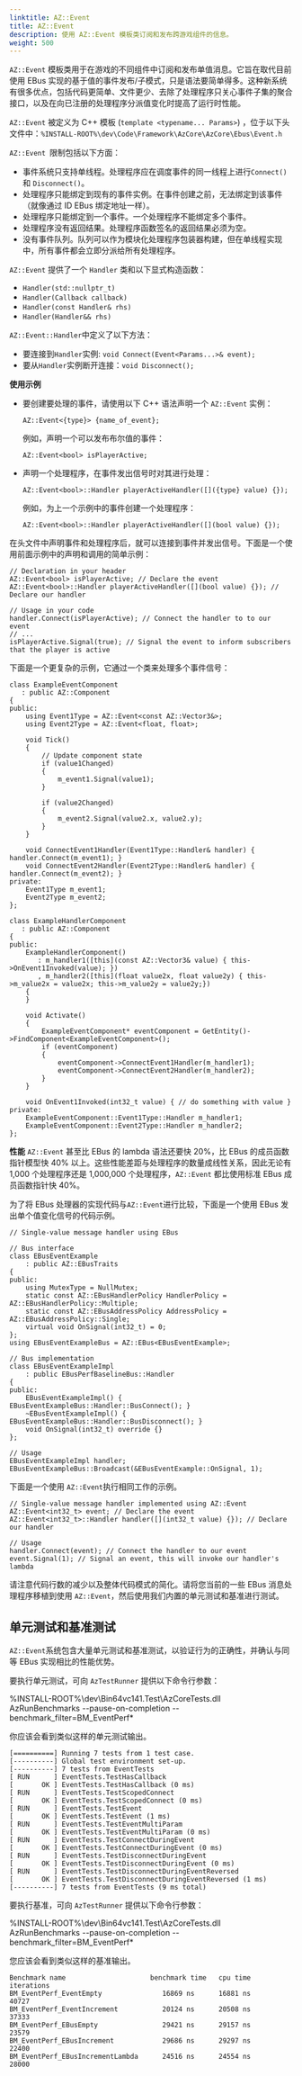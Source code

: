 ```yaml
---
linktitle: AZ::Event
title: AZ::Event
description: 使用 AZ::Event 模板类订阅和发布跨游戏组件的信息。
weight: 500
---
```


`AZ::Event` 模板类用于在游戏的不同组件中订阅和发布单值消息。它旨在取代目前使用 EBus 实现的基于值的事件发布/子模式，只是语法要简单得多。这种新系统有很多优点，包括代码更简单、文件更少、去除了处理程序只关心事件子集的聚合接口，以及在向已注册的处理程序分派值变化时提高了运行时性能。

`AZ::Event` 被定义为 C++ 模板 \(`template <typename... Params>`\) ，位于以下头文件中：`%INSTALL-ROOT%\dev\Code\Framework\AzCore\AzCore\Ebus\Event.h`

`AZ::Event `限制包括以下方面：
* 事件系统只支持单线程。处理程序应在调度事件的同一线程上进行`Connect()` 和 `Disconnect()`。
* 处理程序只能绑定到现有的事件实例。在事件创建之前，无法绑定到该事件（就像通过 ID EBus 绑定地址一样）。
* 处理程序只能绑定到一个事件。一个处理程序不能绑定多个事件。
* 处理程序没有返回结果。处理程序函数签名的返回结果必须为空。
* 没有事件队列。队列可以作为模块化处理程序包装器构建，但在单线程实现中，所有事件都会立即分派给所有处理程序。

`AZ::Event` 提供了一个 `Handler` 类和以下显式构造函数：
+ `Handler(std::nullptr_t)`
+  `Handler(Callback callback)`
+ `Handler(const Handler& rhs)`
+ `Handler(Handler&& rhs)`

`AZ::Event::Handler`中定义了以下方法：
+ 要连接到`Handler`实例: `void Connect(Event<Params...>& event);`
+ 要从`Handler`实例断开连接：`void Disconnect();`

**使用示例**
+ 要创建要处理的事件，请使用以下 C++ 语法声明一个 `AZ::Event` 实例：

  `AZ::Event<{type}> {name_of_event};`

  例如，声明一个可以发布布尔值的事件：

  `AZ::Event<bool> isPlayerActive;`
+ 声明一个处理程序，在事件发出信号时对其进行处理：

  `AZ::Event<bool>::Handler playerActiveHandler([]({type} value) {});`

  例如，为上一个示例中的事件创建一个处理程序：

  `AZ::Event<bool>::Handler playerActiveHandler([](bool value) {});`

在头文件中声明事件和处理程序后，就可以连接到事件并发出信号。下面是一个使用前面示例中的声明和调用的简单示例：

```
// Declaration in your header
AZ::Event<bool> isPlayerActive; // Declare the event
AZ::Event<bool>::Handler playerActiveHandler([](bool value) {}); // Declare our handler

// Usage in your code
handler.Connect(isPlayerActive); // Connect the handler to to our event
// ...
isPlayerActive.Signal(true); // Signal the event to inform subscribers that the player is active
```

下面是一个更复杂的示例，它通过一个类来处理多个事件信号：

```
class ExampleEventComponent
   : public AZ::Component
{
public:
    using Event1Type = AZ::Event<const AZ::Vector3&>;
    using Event2Type = AZ::Event<float, float>;

    void Tick()
    {
        // Update component state
        if (value1Changed)
        {
            m_event1.Signal(value1);
        }

        if (value2Changed)
        {
            m_event2.Signal(value2.x, value2.y);
        }
    }

    void ConnectEvent1Handler(Event1Type::Handler& handler) { handler.Connect(m_event1); }
    void ConnectEvent2Handler(Event2Type::Handler& handler) { handler.Connect(m_event2); }
private:
    Event1Type m_event1;
    Event2Type m_event2;
};

class ExampleHandlerComponent
   : public AZ::Component
{
public:
    ExampleHandlerComponent()
       : m_handler1([this](const AZ::Vector3& value) { this->OnEvent1Invoked(value); })
       , m_handler2([this](float value2x, float value2y) { this->m_value2x = value2x; this->m_value2y = value2y;})
    {
    }

    void Activate()
    {
        ExampleEventComponent* eventComponent = GetEntity()->FindComponent<ExampleEventComponent>();
        if (eventComponent)
        {
            eventComponent->ConnectEvent1Handler(m_handler1);
            eventComponent->ConnectEvent2Handler(m_handler2);
        }
    }

    void OnEvent1Invoked(int32_t value) { // do something with value }
private:
    ExampleEventComponent::Event1Type::Handler m_handler1;
    ExampleEventComponent::Event2Type::Handler m_handler2;
};
```

**性能**
`AZ::Event` 甚至比 EBus 的 lambda 语法还要快 20%，比 EBus 的成员函数指针模型快 40% 以上。这些性能差距与处理程序的数量成线性关系，因此无论有 1,000 个处理程序还是 1,000,000 个处理程序，`AZ::Event` 都比使用标准 EBus 成员函数指针快 40%。

为了将 EBus 处理器的实现代码与`AZ::Event`进行比较，下面是一个使用 EBus 发出单个值变化信号的代码示例。

```
// Single-value message handler using EBus

// Bus interface
class EBusEventExample
    : public AZ::EBusTraits
{
public:
    using MutexType = NullMutex;
    static const AZ::EBusHandlerPolicy HandlerPolicy = AZ::EBusHandlerPolicy::Multiple;
    static const AZ::EBusAddressPolicy AddressPolicy = AZ::EBusAddressPolicy::Single;
    virtual void OnSignal(int32_t) = 0;
};
using EBusEventExampleBus = AZ::EBus<EBusEventExample>;

// Bus implementation
class EBusEventExampleImpl
    : public EBusPerfBaselineBus::Handler
{
public:
    EBusEventExampleImpl() { EBusEventExampleBus::Handler::BusConnect(); }
    ~EBusEventExampleImpl() { EBusEventExampleBus::Handler::BusDisconnect(); }
    void OnSignal(int32_t) override {}
};

// Usage
EBusEventExampleImpl handler;
EBusEventExampleBus::Broadcast(&EBusEventExample::OnSignal, 1);
```

下面是一个使用 `AZ::Event`执行相同工作的示例。

```
// Single-value message handler implemented using AZ::Event
AZ::Event<int32_t> event; // Declare the event
AZ::Event<int32_t>::Handler handler([](int32_t value) {}); // Declare our handler

// Usage
handler.Connect(event); // Connect the handler to our event
event.Signal(1); // Signal an event, this will invoke our handler's lambda
```

请注意代码行数的减少以及整体代码模式的简化。请将您当前的一些 EBus 消息处理程序移植到使用 `AZ::Event`，然后使用我们内置的单元测试和基准进行测试。

## 单元测试和基准测试

`AZ::Event`系统包含大量单元测试和基准测试，以验证行为的正确性，并确认与同等 EBus 实现相比的性能优势。

要执行单元测试，可向 `AzTestRunner` 提供以下命令行参数：

%INSTALL-ROOT%\\dev\\Bin64vc141.Test\\AzCoreTests.dll AzRunBenchmarks --pause-on-completion --benchmark\_filter=BM\_EventPerf\*

你应该会看到类似这样的单元测试输出。

```
[==========] Running 7 tests from 1 test case.
[----------] Global test environment set-up.
[----------] 7 tests from EventTests
[ RUN      ] EventTests.TestHasCallback
[       OK ] EventTests.TestHasCallback (0 ms)
[ RUN      ] EventTests.TestScopedConnect
[       OK ] EventTests.TestScopedConnect (0 ms)
[ RUN      ] EventTests.TestEvent
[       OK ] EventTests.TestEvent (1 ms)
[ RUN      ] EventTests.TestEventMultiParam
[       OK ] EventTests.TestEventMultiParam (0 ms)
[ RUN      ] EventTests.TestConnectDuringEvent
[       OK ] EventTests.TestConnectDuringEvent (0 ms)
[ RUN      ] EventTests.TestDisconnectDuringEvent
[       OK ] EventTests.TestDisconnectDuringEvent (0 ms)
[ RUN      ] EventTests.TestDisconnectDuringEventReversed
[       OK ] EventTests.TestDisconnectDuringEventReversed (1 ms)
[----------] 7 tests from EventTests (9 ms total)
```

要执行基准，可向 `AzTestRunner` 提供以下命令行参数：

%INSTALL-ROOT%\\dev\\Bin64vc141.Test\\AzCoreTests.dll AzRunBenchmarks --pause-on-completion --benchmark\_filter=BM\_EventPerf\*

您应该会看到类似这样的基准输出。

```
Benchmark name                     benchmark time   cpu time   iterations
BM_EventPerf_EventEmpty               16869 ns      16881 ns      40727
BM_EventPerf_EventIncrement           20124 ns      20508 ns      37333
BM_EventPerf_EBusEmpty                29421 ns      29157 ns      23579
BM_EventPerf_EBusIncrement            29686 ns      29297 ns      22400
BM_EventPerf_EBusIncrementLambda      24516 ns      24554 ns      28000
```
